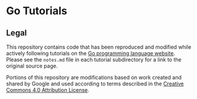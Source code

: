 # Go Tutorials

## Legal

This repository contains code that has been reproduced and modified while actively following tutorials on the [Go programming language website](https://go.dev/). Please see the `notes.md` file in each tutorial subdirectory for a link to the original source page.

Portions of this repository are modifications based on work created and shared by Google and used according to terms described in the [Creative Commons 4.0 Attribution License](https://creativecommons.org/licenses/by/4.0/).